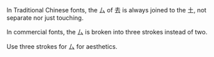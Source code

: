 In Traditional Chinese fonts, the 厶 of 去 is always joined to the 土, not separate nor just touching.

In commercial fonts, the 厶 is broken into three strokes instead of two.

Use three strokes for 厶 for aesthetics.
